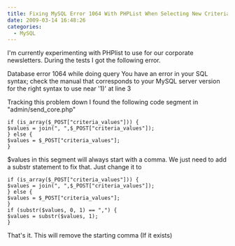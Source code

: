 ```yaml
---
title: Fixing MySQL Error 1064 With PHPList When Selecting New Criteria
date: 2009-03-14 16:48:26
categories:
  - MySQL
---
```


I'm currently experimenting with PHPlist to use for our corporate newsletters. During the tests I got the following error.<!--more-->

Database error 1064 while doing query You have an error in your SQL syntax; check the manual that corresponds to your MySQL server version for the right syntax to use near '1)' at line 3

Tracking this problem down I found the following code segment in "admin/send_core.php"

```plaintext
if (is_array($_POST["criteria_values"])) {
$values = join(", ",$_POST["criteria_values"]);
} else {
$values = $_POST["criteria_values"];
}
```

$values in this segment will always start with a comma. We just need to add a substr statement to fix that. Just change it to

```plaintext
if (is_array($_POST["criteria_values"])) {
$values = join(", ",$_POST["criteria_values"]);
} else {
$values = $_POST["criteria_values"];
}
if (substr($values, 0, 1) == ",") {
$values = substr($values, 1);
}
```

That's it. This will remove the starting comma (If it exists)